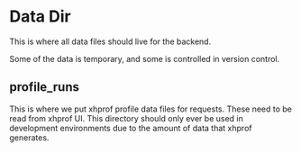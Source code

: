 # Data Dir
This is where all data files should live for the backend.

Some of the data is temporary, and some is controlled in version control.

## profile_runs

This is where we put xhprof profile data files for requests. These need to be read
from xhprof UI. This directory should only ever be used in development environments due 
to the amount of data that xhprof generates.